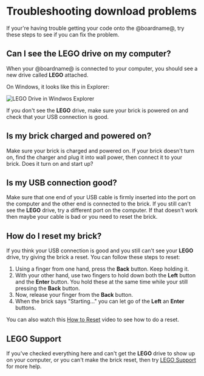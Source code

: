 # Troubleshooting download problems

If your're having trouble getting your code onto the @boardname@, try these steps to see if you can fix the problem.

## Can I see the LEGO drive on my computer?

When your @boardname@ is connected to your computer, you should see a new drive called **LEGO** attached.

On Windows, it looks like this in Explorer:

![LEGO Drive in Windwos Explorer](/static/setup/ev3-drive-windows.png)

If you don't see the **LEGO** drive, make sure your brick is powered on and check that your USB connection is good.

## Is my brick charged and powered on?

Make sure your brick is charged and powered on. If your brick doesn't turn on, find the charger and plug it into wall power, then connect it to your brick. Does it turn on and start up?

## Is my USB connection good?

Make sure that one end of your USB cable is firmly inserted into the port on the computer and the other end is connected to the brick. If you still can't see the **LEGO** drive, try a different port on the computer. If that doesn't work then maybe your cable is bad or you need to reset the brick.

## How do I reset my brick?

If you think your USB connection is good and you still can't see your **LEGO** drive, try giving the brick a reset. You can follow these steps to reset:

1. Using a finger from one hand, press the **Back** button. Keep holding it.
2. With your other hand, use two fingers to hold down both the **Left** button and the **Enter** button. You hold these at the same time while your still pressing the **Back** button.
3. Now, release your finger from the **Back** button.
4. When the brick says "Starting..." you can let go of the **Left** an **Enter** buttons.

You can also watch this [How to Reset](https://www.lego.com/en-us/videos/themes/mindstorms/how-to-reset-the-ev3-p-brick-fbcbdbed398e4e12a7ce30fa662c54be) video to see how to do a reset.

## LEGO Support

If you've checked everything here and can't get the **LEGO** drive to show up on your computer, or you can't make the brick reset, then try [LEGO Support](https://www.lego.com/en-us/mindstorms/support) for more help.